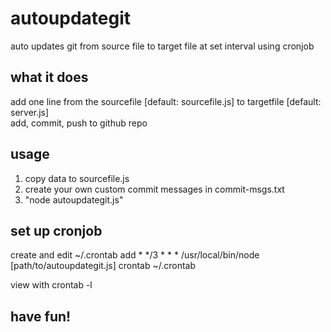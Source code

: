 # autoupdategit
auto updates git from source file to target file at set interval using cronjob

## what it does
add one line from the sourcefile [default: sourcefile.js] to targetfile [default: server.js]<br>
add, commit, push to github repo

## usage
1. copy data to sourcefile.js
2. create your own custom commit messages in commit-msgs.txt
3. "node autoupdategit.js"

## set up cronjob
create and edit ~/.crontab
add *  */3  *  *  *   /usr/local/bin/node [path/to/autoupdategit.js]
crontab ~/.crontab

view with crontab -l

## have fun!

